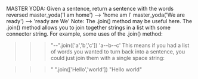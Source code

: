 MASTER YODA: Given a sentence, return a sentence with the words reversed
master_yoda('I am home') --> 'home am I'
master_yoda('We are ready') --> 'ready are We'
Note: The .join() method may be useful here. The .join() method allows you to join together strings in a list with some connector string. For example, some uses of the .join() method:

>>> "--".join(['a','b','c'])
>>> 'a--b--c'
This means if you had a list of words you wanted to turn back into a sentence, you could just join them with a single space string:

>>> " ".join(['Hello','world'])
>>> "Hello world"
